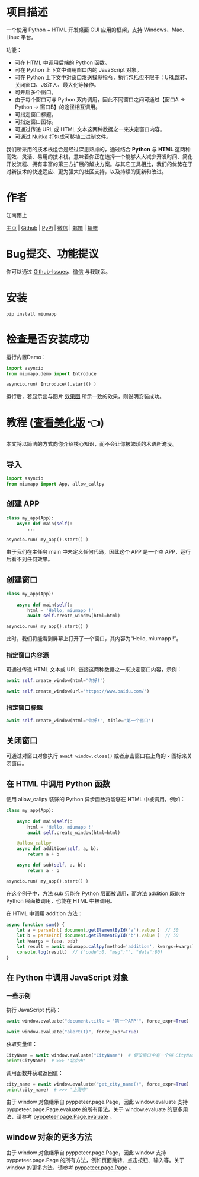 # 项目描述

一个使用 Python + HTML 开发桌面 GUI 应用的框架，支持 Windows、Mac、Linux 平台。

功能：

* 可在 HTML 中调用后端的 Python 函数。
* 可在 Python 上下文中调用窗口内的 JavaScript 对象。
* 可在 Python 上下文中对窗口发送操纵指令，执行包括但不限于：URL跳转、关闭窗口、JS注入、最大化等操作。
* 可开启多个窗口。
* 由于每个窗口可与 Python 双向调用，因此不同窗口之间可通过【窗口A → Python → 窗口B】的途径相互调用。
* 可指定窗口标题。
* 可指定窗口图标。
* 可通过传递 URL 或 HTML 文本这两种数据之一来决定窗口内容。
* 可通过 Nuitka 打包成可移植二进制文件。

我们所采用的技术栈组合是经过深思熟虑的，通过结合 **Python** 与  **HTML** 这两种高效、灵活、易用的技术栈，意味着你正在选择一个能够大大减少开发时间、简化开发流程、拥有丰富的第三方扩展的解决方案。与其它工具相比，我们的优势在于对新技术的快速适应、更为强大的社区支持，以及持续的更新和改进。

# 作者

江南雨上

[主页](https://lcctoor.github.io/arts) \| [Github](https://github.com/lcctoor) \| [PyPi](https://pypi.org/user/lcctoor) \| [微信](https://lcctoor.github.io/arts/arts/ip_static/WeChatQRC.jpg) \| [邮箱](mailto:lcctoor@outlook.com) \| [捐赠](https://lcctoor.github.io/arts/arts/ip_static/DonationQRC-0rmb.jpg)

# Bug提交、功能提议

你可以通过 [Github-Issues](https://github.com/lcctoor/arts/issues)、[微信](https://lcctoor.github.io/arts/arts/ip_static/WeChatQRC.jpg) 与我联系。

# 安装

```
pip install miumapp
```

# 检查是否安装成功

运行内置Demo：

```python
import asyncio
from miumapp.demo import Introduce

asyncio.run( Introduce().start() )
```

运行后，若显示出与图片 [效果图](https://lcctoor.github.io/arts/arts/miumapp/ip_static/DemoUI.png) 所示一致的效果，则说明安装成功。

# 教程 ([查看美化版](https://lcctoor.github.io/arts/arts/miumapp) 👈)

本文将以简洁的方式向你介绍核心知识，而不会让你被繁琐的术语所淹没。

## 导入

```python
import asyncio
from miumapp import App, allow_callpy
```

## 创建 APP

```python
class my_app(App):
    async def main(self):
        ...

asyncio.run( my_app().start() )
```

由于我们在主任务 main 中未定义任何代码，因此这个 APP 是一个空 APP，运行后看不到任何效果。

## 创建窗口

```python
class my_app(App):
  
    async def main(self):
        html = 'Hello, miumapp !'
        await self.create_window(html=html)

asyncio.run( my_app().start() )
```

此时，我们将能看到屏幕上打开了一个窗口，其内容为“Hello, miumapp !”。

### 指定窗口内容源

可通过传递 HTML 文本或 URL 链接这两种数据之一来决定窗口内容，示例：

```python
await self.create_window(html='你好!')
```

```python
await self.create_window(url='https://www.baidu.com/')
```

### 指定窗口标题

```python
await self.create_window(html='你好!', title='第一个窗口')
```

## 关闭窗口

可通过对窗口对象执行 `await window.close()` 或者点击窗口右上角的 `×` 图标来关闭窗口。

## 在 HTML 中调用 Python 函数

使用 allow_callpy 装饰的 Python 异步函数将能够在 HTML 中被调用，例如：

```python
class my_app(App):
  
    async def main(self):
        html = 'Hello, miumapp !'
        await self.create_window(html=html)

    @allow_callpy
    async def addition(self, a, b):
        return a + b

    async def sub(self, a, b):
        return a - b

asyncio.run( my_app().start() )
```

在这个例子中，方法 sub 只能在 Python 层面被调用，而方法 addition 既能在 Python 层面被调用，也能在 HTML 中被调用。

在 HTML 中调用 addition 方法：

```JavaScript
async function sum() {
    let a = parseInt( document.getElementById('a').value )  // 30
    let b = parseInt( document.getElementById('b').value )  // 50
    let kwargs = {a:a, b:b}
    let result = await miumapp.callpy(method='addition', kwargs=kwargs)
    console.log(result)  // {"code":0, "msg":"", "data":80}
}
```

## 在 Python 中调用 JavaScript 对象

### 一些示例

执行 JavaScript 代码：

```python
await window.evaluate("document.title = '第一个APP'", force_expr=True)
```

```python
await window.evaluate("alert(1)", force_expr=True)
```

获取变量值：

```python
CityName = await window.evaluate("CityName")  # 假设窗口中有一个叫 CityName 的变量
print(CityName)  # >>> '北京市'
```

调用函数并获取返回值：

```python
city_name = await window.evaluate("get_city_name()", force_expr=True)  # 假设窗口中有一个叫 get_city_name 的函数
print(city_name)  # >>> '上海市'
```

由于 window 对象继承自 pyppeteer.page.Page，因此 window.evaluate 支持 pyppeteer.page.Page.evaluate 的所有用法。关于 window.evaluate 的更多用法，请参考 [pyppeteer.page.Page.evaluate](https://pyppeteer.github.io/pyppeteer/reference.html#pyppeteer.page.Page.evaluate) 。

## window 对象的更多方法

由于 window 对象继承自 pyppeteer.page.Page，因此 window 支持 pyppeteer.page.Page 的所有方法，例如页面跳转、点击按钮、输入等。关于 window 的更多方法，请参考 [pyppeteer.page.Page](https://pyppeteer.github.io/pyppeteer/reference.html#pyppeteer.page.Page) 。

